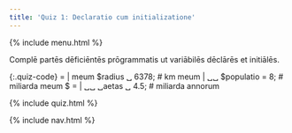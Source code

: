 ```yaml
---
title: 'Quiz 1: Declaratio cum initializatione'
---
```


{% include menu.html %}

Complē partēs dēficiēntēs prōgrammatis ut variābilēs dēclārēs et initiālēs.

{:.quiz-code}
= | meum $radius ␣ 6378; # km
meum | ␣␣ $populatio = 8; # miliarda
meum $ = | ␣␣ ␣aetas ␣ 4.5; # miliarda annorum

{% include quiz.html %}

{% include nav.html %}
